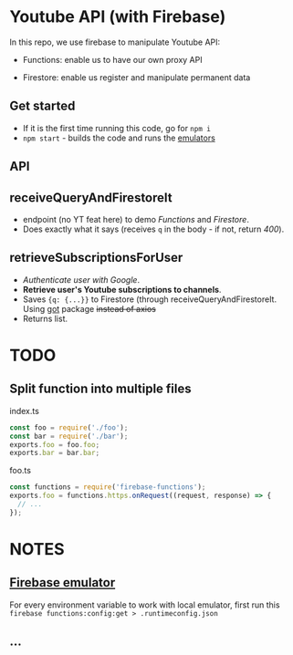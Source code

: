 # Youtube API (with Firebase)

In this repo, we use firebase to manipulate Youtube API:

- Functions: enable us to have our own proxy API

- Firestore: enable us register and manipulate permanent data

## Get started

- If it is the first time running this code, go for `npm i`
- `npm start` - builds the code and runs the [emulators](http://localhost:4000/)

## API

## receiveQueryAndFirestoreIt 

- endpoint (no YT feat here) to demo *Functions* and *Firestore*. 
- Does exactly what it says (receives `q` in the body - if not, return *400*).

## retrieveSubscriptionsForUser 

- *Authenticate user with Google*.
- **Retrieve user's Youtube subscriptions to channels**.
- Saves `{q: {...}}` to Firestore (through receiveQueryAndFirestoreIt. Using [got](https://www.npmjs.com/package/got#comparison) package ~~instead of axios~~
- Returns list.

# TODO

## Split function into multiple files
index.ts
```js
const foo = require('./foo');
const bar = require('./bar');
exports.foo = foo.foo;
exports.bar = bar.bar;
```

foo.ts
```js
const functions = require('firebase-functions');
exports.foo = functions.https.onRequest((request, response) => {
  // ...
});
```

# NOTES

## [Firebase emulator](https://firebase.google.com/docs/functions/local-emulator#windows)

For every environment variable to work with local emulator, first run this
`firebase functions:config:get > .runtimeconfig.json`

## ...
